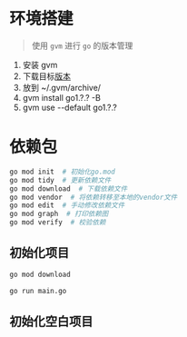 # 环境搭建

> 使用 `gvm` 进行 `go` 的版本管理

1. 安装 gvm
2. 下载目标[版本](https://go.dev/dl/)
3. 放到 ~/.gvm/archive/
4. gvm install go1.?.? -B
5. gvm use --default go1.?.?

# 依赖包

```bash
go mod init  # 初始化go.mod
go mod tidy  # 更新依赖文件
go mod download  # 下载依赖文件
go mod vendor  # 将依赖转移至本地的vendor文件
go mod edit  # 手动修改依赖文件
go mod graph  # 打印依赖图
go mod verify  # 校验依赖
```

## 初始化项目

```bash
go mod download

go run main.go
```
## 初始化空白项目
